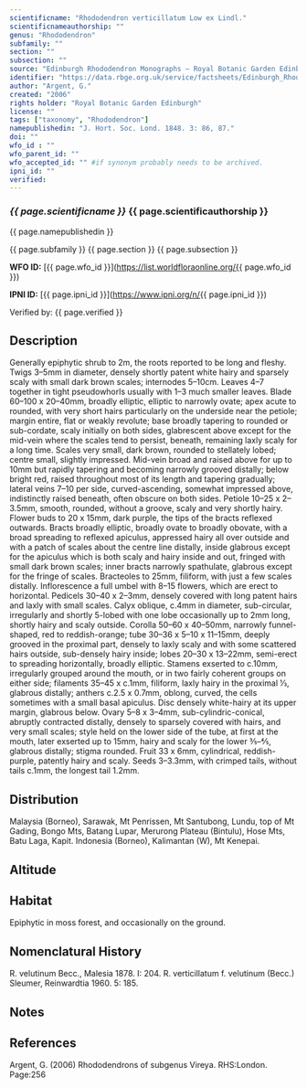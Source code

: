 ```yaml
---
scientificname: "Rhododendron verticillatum Low ex Lindl."
scientificnameauthorship: ""
genus: "Rhododendron"
subfamily: ""
section: ""
subsection: ""
source: "Edinburgh Rhododendron Monographs – Royal Botanic Garden Edinburgh"
identifier: "https://data.rbge.org.uk/service/factsheets/Edinburgh_Rhododendron_Monographs.xhtml"
author: "Argent, G."
created: "2006"
rights holder: "Royal Botanic Garden Edinburgh"
license: ""
tags: ["taxonomy", "Rhododendron"]
namepublishedin: "J. Hort. Soc. Lond. 1848. 3: 86, 87."
doi: ""
wfo_id : ""
wfo_parent_id: ""
wfo_accepted_id: "" #if synonym probably needs to be archived.                      
ipni_id: ""
verified:
---
```

### _{{ page.scientificname }}_ {{ page.scientificauthorship }}
 {{ page.namepublishedin }}

{{ page.subfamily }} {{ page.section }} {{ page.subsection }}

**WFO ID:** [{{ page.wfo_id }}](https://list.worldfloraonline.org/{{ page.wfo_id }})

**IPNI ID:** [{{ page.ipni_id }}](https://www.ipni.org/n/{{ page.ipni_id }})

Verified by: {{ page.verified }}



## Description
Generally epiphytic shrub to 2m, the roots reported to be long and fleshy. Twigs 3–5mm in diameter, densely shortly patent white hairy and sparsely scaly with small dark brown scales; internodes 5–10cm. Leaves 4–7 together in tight pseudowhorls usually with 1–3 much smaller leaves. Blade 60–100 x 20–40mm, broadly elliptic, elliptic to narrowly ovate; apex acute to rounded, with very short hairs particularly on the underside near the petiole; margin entire, flat or weakly revolute; base broadly tapering to rounded or sub-cordate, scaly initially on both sides, glabrescent above except for the mid-vein where the scales tend to persist, beneath, remaining laxly scaly for a long time. Scales very small, dark brown, rounded to stellately lobed; centre small, slightly impressed. Mid-vein broad and raised above for up to 10mm but rapidly tapering and becoming narrowly grooved distally; below bright red, raised throughout most of its length and tapering gradually; lateral veins 7–10 per side, curved-ascending, somewhat impressed above, indistinctly raised beneath, often obscure on both sides. Petiole 10–25 x 2–3.5mm, smooth, rounded, without a groove, scaly and very shortly hairy. Flower buds to 20 x 15mm, dark purple, the tips of the bracts reflexed outwards. Bracts broadly elliptic, broadly ovate to broadly obovate, with a broad spreading to reflexed apiculus, appressed hairy all over outside and with a patch of scales about the centre line distally, inside glabrous except for the apiculus which is both scaly and hairy inside and out, fringed with small dark brown scales; inner bracts narrowly spathulate, glabrous except for the fringe of scales. Bracteoles to 25mm, filiform, with just a few scales distally. Inflorescence a full umbel with 8–15 flowers, which are erect to horizontal. Pedicels 30–40 x 2–3mm, densely covered with long patent hairs and laxly with small scales. Calyx oblique, c.4mm in diameter, sub-circular, irregularly and shortly 5-lobed with one lobe occasionally up to 2mm long, shortly hairy and scaly outside. Corolla 50–60 x 40–50mm, narrowly funnel-shaped, red to reddish-orange; tube 30–36 x 5–10 x 11–15mm, deeply grooved in the proximal part, densely to laxly scaly and with some scattered hairs outside, sub-densely hairy inside; lobes 20–30 x 13–22mm, semi-erect to spreading horizontally, broadly elliptic. Stamens exserted to c.10mm, irregularly grouped around the mouth, or in two fairly coherent groups on either side; filaments 35–45 x c.1mm, filiform, laxly hairy in the proximal 1⁄3, glabrous distally; anthers c.2.5 x 0.7mm, oblong, curved, the cells sometimes with a small basal apiculus. Disc densely white-hairy at its upper margin, glabrous below. Ovary 5–8 x 3–4mm, sub-cylindric-conical, abruptly contracted distally, densely to sparsely covered with hairs, and very small scales; style held on the lower side of the tube, at first at the mouth, later exserted up to 15mm, hairy and scaly for the lower 3⁄5–4⁄5, glabrous distally; stigma rounded. Fruit 33 x 6mm, cylindrical, reddish-purple, patently hairy and scaly. Seeds 3–3.3mm, with crimped tails, without tails c.1mm, the longest tail 1.2mm.

## Distribution
Malaysia (Borneo), Sarawak, Mt Penrissen, Mt Santubong, Lundu, top of Mt Gading, Bongo Mts, Batang Lupar, Merurong Plateau (Bintulu), Hose Mts, Batu Laga, Kapit. Indonesia (Borneo), Kalimantan (W), Mt Kenepai.

## Altitude


## Habitat
Epiphytic in moss forest, and occasionally on the ground.

## Nomenclatural History
R. velutinum Becc., Malesia 1878. I: 204. R. verticillatum f. velutinum (Becc.) Sleumer, Reinwardtia 1960. 5: 185.
                       
## Notes


## References

Argent, G. (2006) Rhododendrons of subgenus Vireya. RHS:London. Page:256
